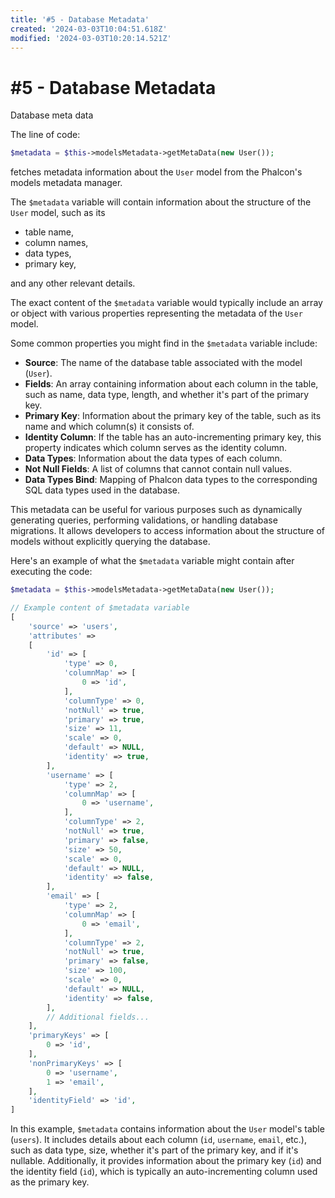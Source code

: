 ```yaml
---
title: '#5 - Database Metadata'
created: '2024-03-03T10:04:51.618Z'
modified: '2024-03-03T10:20:14.521Z'
---
```


# #5 - Database Metadata

Database meta data

The line of code:

```php
$metadata = $this->modelsMetadata->getMetaData(new User());
```

fetches metadata information about the `User` model from the Phalcon's models metadata manager. 

The `$metadata` variable will contain information about the structure of the `User` model, such as its 
- table name,
- column names,
- data types,
- primary key,

and any other relevant details.

The exact content of the `$metadata` variable would typically include an array or object with various properties representing the metadata of the `User` model. 

Some common properties you might find in the `$metadata` variable include:

- **Source**: The name of the database table associated with the model (`User`).
- **Fields**: An array containing information about each column in the table, such as name, data type, length, and whether it's part of the primary key.
- **Primary Key**: Information about the primary key of the table, such as its name and which column(s) it consists of.
- **Identity Column**: If the table has an auto-incrementing primary key, this property indicates which column serves as the identity column.
- **Data Types**: Information about the data types of each column.
- **Not Null Fields**: A list of columns that cannot contain null values.
- **Data Types Bind**: Mapping of Phalcon data types to the corresponding SQL data types used in the database.

This metadata can be useful for various purposes such as dynamically generating queries, performing validations, or handling database migrations. It allows developers to access information about the structure of models without explicitly querying the database.

Here's an example of what the `$metadata` variable might contain after executing the code:

```php
$metadata = $this->modelsMetadata->getMetaData(new User());

// Example content of $metadata variable
[
    'source' => 'users',
    'attributes' =>
    [
        'id' => [
            'type' => 0,
            'columnMap' => [
                0 => 'id',
            ],
            'columnType' => 0,
            'notNull' => true,
            'primary' => true,
            'size' => 11,
            'scale' => 0,
            'default' => NULL,
            'identity' => true,
        ],
        'username' => [
            'type' => 2,
            'columnMap' => [
                0 => 'username',
            ],
            'columnType' => 2,
            'notNull' => true,
            'primary' => false,
            'size' => 50,
            'scale' => 0,
            'default' => NULL,
            'identity' => false,
        ],
        'email' => [
            'type' => 2,
            'columnMap' => [
                0 => 'email',
            ],
            'columnType' => 2,
            'notNull' => true,
            'primary' => false,
            'size' => 100,
            'scale' => 0,
            'default' => NULL,
            'identity' => false,
        ],
        // Additional fields...
    ],
    'primaryKeys' => [
        0 => 'id',
    ],
    'nonPrimaryKeys' => [
        0 => 'username',
        1 => 'email',
    ],
    'identityField' => 'id',
]
```

In this example, `$metadata` contains information about the `User` model's table (`users`). It includes details about each column (`id`, `username`, `email`, etc.), such as data type, size, whether it's part of the primary key, and if it's nullable. Additionally, it provides information about the primary key (`id`) and the identity field (`id`), which is typically an auto-incrementing column used as the primary key.
